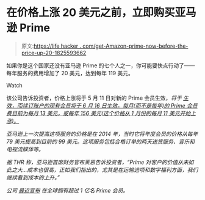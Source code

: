 # 在价格上涨 20 美元之前，立即购买亚马逊 Prime

> 原文:[https://life hacker . com/get-Amazon-prime-now-before-the-price-up-20-1825593662](https://lifehacker.com/get-amazon-prime-now-before-the-price-goes-up-20-1825593662)

如果你是这个国家还没有亚马逊 Prime 的七个人之一，你可能要快点行动了——每年服务的费用增加了 20 美元，达到每年 119 美元。

Watch

该公司告诉投资者，价格上涨将于 5 月 11 日对新的 Prime 会员生效，*将于 [生效，而续订账户的现有会员将于 6 月 16 日生效。每月(而不是每年)的 Prime 会员费目前为每月 13 美元，或每年 156 美元(这个价格从 1 月份的每月 11 美元开始上涨)。](https://www.hollywoodreporter.com/news/amazon-increases-price-prime-1106284)*

*亚马逊上一次提高这项服务的价格是在 2014 年，当时它将年度会员的价格从每年 79 美元提高到目前的 99 美元。这项服务包括合格订单的两天送货服务、音乐和电视流媒体等。*

*据 THR 称，亚马逊首席财务官布莱恩告诉投资者，“Prime 对客户的价值从未如此之大...成本也很高，正如我们指出的，尤其是在运输选项和数字福利方面，我们继续看到成本的上升。”*

*公司 [最近宣布](http://money.cnn.com/2018/04/18/technology/amazon-100-million-prime-members/index.html?iid=EL) 在全球拥有超过 1 亿名 Prime 会员。*